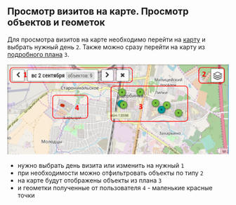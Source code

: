## Просмотр визитов на карте. Просмотр объектов и геометок

Для просмотра визитов на карте необходимо перейти на [карту](map.html) и выбрать нужный день `2`.
Также можно сразу перейти на карту из [подробного плана](rep-planning-full-plan.html) `3`.

![](../images/map-visits.png)

- нужно выбрать день визита или изменить на нужный `1`
- при необходимости можно отфильтровать объекты по типу `2`
- на карте будут отображены объекты из плана `3`
- и геометки полученные от пользователя `4` - маленькие красные точки
